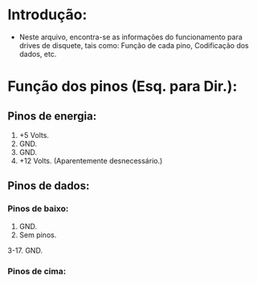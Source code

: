# Introdução:
 - Neste arquivo, encontra-se as informações do funcionamento para drives de disquete, tais como: Função de cada pino, Codificação dos dados, etc.
# Função dos pinos (Esq. para Dir.):
## Pinos de energia:
 1. +5 Volts.
 2. GND.
 3. GND.
 4. +12 Volts. (Aparentemente desnecessário.)
## Pinos de dados:
### Pinos de baixo:
 1. GND.
 2. Sem pinos.

 3-17. GND.
### Pinos de cima:
